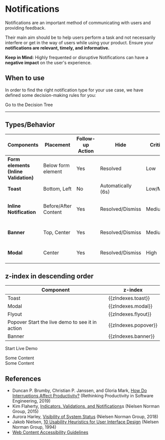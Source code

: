 # Notifications

Notifications are an important method of communicating with users and providing feedback.

Their main aim should be to help users perform a task and not necessarily interfere or get in the way of users while
using your product. Ensure your **notifications are relevant, timely, and informative.**

**Keep in Mind:** Highly frequented or disruptive Notifications can have a **negative impact** on the user's experience.

<TableOfContents></TableOfContents>

## When to use

In order to find the right notification type for your use case, we have defined some decision-making rules for you:

<p-link :theme="this.$store.getters.storefrontTheme" href="patterns/notifications/decision-tree" variant="primary">Go to
the Decision Tree</p-link>

---

## Types/Behavior

| Components                            | Placement            | Follow-up Action | Hide               | Criticality | States                           |
| ------------------------------------- | -------------------- | ---------------- | ------------------ | ----------- | -------------------------------- |
| **Form elements (Inline Validation)** | Below form element   | Yes              | Resolved           | Low         | Success, Error                   |
| **Toast**                             | Bottom, Left         | No               | Automatically (6s) | Low/Medium  | Neutral, Success                 |
| **Inline Notification**               | Before/After Content | Yes              | Resolved/Dismiss   | Medium      | Neutral, Success, Warning, Error |
| **Banner**                            | Top, Center          | Yes              | Resolved/Dismiss   | Medium/High | Neutral, Warning, Error          |
| **Modal**                             | Center               | Yes              | Resolved/Dismiss   | High        | Neutral, Warning, Error          |

## z-index in descending order

| Component                                                                                                                         | z-index              |
| --------------------------------------------------------------------------------------------------------------------------------- | -------------------- |
| Toast                                                                                                                             | {{zIndexes.toast}}   |
| Modal                                                                                                                             | {{zIndexes.modal}}   |
| Flyout                                                                                                                            | {{zIndexes.flyout}}  |
| Popover <p-popover :theme="this.$store.getters.storefrontTheme" ref="popover">Start the live demo to see it in action</p-popover> | {{zIndexes.popover}} |
| Banner                                                                                                                            | {{zIndexes.banner}}  |

<p-button :theme="this.$store.getters.storefrontTheme" v-on:click="startDemo()">Start Live Demo</p-button>

<!-- shared across playgrounds -->

<p-toast :theme="this.$store.getters.storefrontTheme" ref="toast"></p-toast>

<div>  
  <p-modal :theme="this.$store.getters.storefrontTheme" ref="modal" heading="Some Heading" :open="isModalOpen">
    <p-text :theme="this.$store.getters.storefrontTheme">Some Content</p-text>
  </p-modal>
</div>

<div>  
  <p-flyout :theme="this.$store.getters.storefrontTheme" ref="flyout" :open="isFlyoutOpen">
    <p-text :theme="this.$store.getters.storefrontTheme">Some Content</p-text>
  </p-flyout>
</div>

## References

- Duncan P. Brumby, Christian P. Janssen, and Gloria Mark,
  [How Do Interruptions Affect Productivity?](https://link.springer.com/chapter/10.1007/978-1-4842-4221-6_9) (Rethinking
  Productivity in Software Engineering, 2019)
- Kim Flaherty,
  [Indicators, Validations, and Notifications](https://nngroup.com/articles/indicators-validations-notifications)s
  (Nielsen Norman Group, 2015)
- Aurora Harley, [Visibility of System Status](https://nngroup.com/articles/visibility-system-status) (Nielsen Norman
  Group, 2018)
- Jakob Nielsen,
  [10 Usability Heuristics for User Interface Design](https://nngroup.com/articles/ten-usability-heuristics) (Nielsen
  Norman Group, 1994)
- [Web Content Accessibility Guidelines](https://w3.org/WAI/standards-guidelines/wcag)

<script lang="ts">
import Vue from 'vue';
import Component from 'vue-class-component';
import {
  BANNER_Z_INDEX,
  FLYOUT_Z_INDEX,
  MODAL_Z_INDEX, 
  POPOVER_Z_INDEX,
  TOAST_Z_INDEX
} from '@porsche-design-system/components/src/constants';

@Component
export default class Code extends Vue {
  isModalOpen = false;
  isFlyoutOpen = false;
  isBannerOpen = false;
  toastCounter = 1;

  zIndexes = {
    toast: TOAST_Z_INDEX,
    modal: MODAL_Z_INDEX,
    flyout: FLYOUT_Z_INDEX,
    popover: POPOVER_Z_INDEX,
    banner: BANNER_Z_INDEX,
  };

  mounted() {
    this.$refs.modal.addEventListener('dismiss', () => this.isModalOpen = false);
    this.$refs.flyout.addEventListener('dismiss', () => this.isFlyoutOpen = false);
  }

  startDemo() {
    this.$refs.popover.shadowRoot.querySelector('button').click();
    this.$refs.toast.addMessage({ text: `Some message ${this.toastCounter}`});
    this.toastCounter++;
    this.isModalOpen = true;
    this.isFlyoutOpen = true; 
    if(!this.isBannerOpen){    
      this.openBanner();
    }
  };

  openBanner() {
    const el = document.createElement('p-banner'); 
    el.innerHTML = `
      <span slot="title">Some banner title</span>
      <span slot="description">Some banner description.</span>
    `;
    document.getElementById('app').append(el);

    this.isBannerOpen = true;
    el.theme = this.$store.getters.storefrontTheme;
    el.open = true;

    el.addEventListener('dismiss', () => {
      this.isBannerOpen = false;
      el.open = false;
    });
  };
}
</script>
